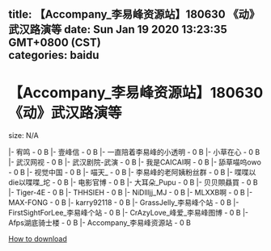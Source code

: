 
title: 【Accompany_李易峰资源站】180630 《动》武汉路演等
date: Sun Jan 19 2020 13:23:35 GMT+0800 (CST)    
categories: baidu
---

# 【Accompany_李易峰资源站】180630 《动》武汉路演等
size: N/A
 
 
|- 宥鸣 - 0 B
|- 壹峰信 - 0 B
|- 一直陪着李易峰的小透明 - 0 B
|- 小草在心 - 0 B
|- 武汉网视 - 0 B
|- 武汉剧院-武演 - 0 B
|- 我是CAICAI啊 - 0 B
|- 舔草喵呜owo - 0 B
|- 视觉中国 - 0 B
|- 喵天_ - 0 B
|- 李易峰的老阿姨粉丝群 - 0 B
|- 喋喋以die以喋喋_坨 - 0 B
|- 电影官博 - 0 B
|- 大耳朵_Pupu - 0 B
|- 贝贝賏贔買 - 0 B
|- Tiger-4E - 0 B
|- THHSIEH - 0 B
|- NiDllljj_MJ - 0 B
|- MLXXB啊 - 0 B
|- MAX-FONG - 0 B
|- karry92118 - 0 B
|- GrassJelly_李易峰个站 - 0 B
|- FirstSightForLee_李易峰个站 - 0 B
|- CrAzyLove_峰爱_李易峰图博 - 0 B
|- Afps湖底骑士楼 - 0 B
|- Accompany_李易峰资源站 - 0 B

[How to download](https://bpcam.bemobtrk.com/go/2ceec3aa-1ca2-46d6-b9ff-aaa5c184517c?jno=656)